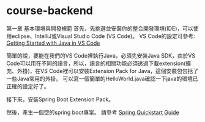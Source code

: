 # course-backend
第一章 基本環境與開發規範
首先，先挑選並安裝你的整合開發環境(IDE)，可以使用eclipse、IntelliJ或Visual Studio Code (VS Code)。
VS Code的設定可參考: 
[Getting Started with Java in VS Code](https://code.visualstudio.com/docs/java/java-tutorial)

簡單的說，要能在我們的VS Code裡執行Java，必須先安裝Java SDK，由於VS Code可以用在不同的語言，所以，語言的相關功能必須透過下載extension(擴充、外掛)，在VS Code裡可以安裝Extension Pack for Java，這個安裝包包括了一些Java常用的外掛。
可以寫一個簡單的HelloWorld.java確認一下java的環境已正確的設定好了。

接下來，安裝Spring Boot Extension Pack。

然後，產生一個空的spring boot專案。
請參考 [Spring Quickstart Guide](https://spring.io/quickstart)